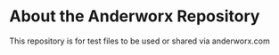 # About the Anderworx Repository

This repository is for test files to be used or shared via anderworx.com
